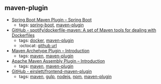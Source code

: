 maven-plugin 
---
* [Spring Boot Maven Plugin – Spring Boot](https://docs.spring.io/spring-boot/docs/current/maven-plugin/)
    * tags: [spring-boot](../tags/spring-boot.md), [maven-plugin](../tags/maven-plugin.md)
* [GitHub - spotify/dockerfile-maven: A set of Maven tools for dealing with Dockerfiles](https://github.com/spotify/dockerfile-maven)
    * tags: [docker](../tags/docker.md), [maven-plugin](../tags/maven-plugin.md)
    * :octocat: [github url](https://github.com/spotify/dockerfile-maven)
* [Maven Archetype Plugin – Introduction](http://maven.apache.org/archetype/maven-archetype-plugin/index.html)
    * tags: [maven](../tags/maven.md), [maven-plugin](../tags/maven-plugin.md)
* [Apache Maven Assembly Plugin – Introduction](http://maven.apache.org/plugins/maven-assembly-plugin/)
    * tags: [maven](../tags/maven.md), [maven-plugin](../tags/maven-plugin.md)
* [GitHub - eirslett/frontend-maven-plugin](https://github.com/eirslett/frontend-maven-plugin)
    * tags: [maven](../tags/maven.md), [gulp](../tags/gulp.md), [nodejs](../tags/nodejs.md), [npm](../tags/npm.md), [maven-plugin](../tags/maven-plugin.md)

